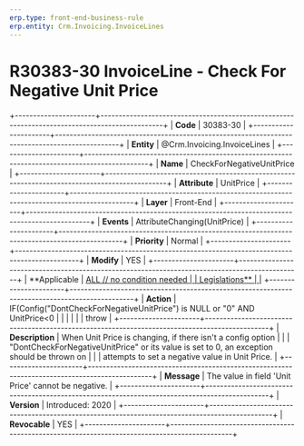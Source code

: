```yaml
---
erp.type: front-end-business-rule
erp.entity: Crm.Invoicing.InvoiceLines
---
```


# R30383-30 InvoiceLine - Check For Negative Unit Price
+----------------------+-----------------------------------------------------------------------------------------------+
| **Code**             | 30383-30                                                                                      |
+----------------------+-----------------------------------------------------------------------------------------------+
| **Entity**           | @Crm.Invoicing.InvoiceLines                                                                                   |
+----------------------+-----------------------------------------------------------------------------------------------+
| **Name**             | CheckForNegativeUnitPrice                                                                     |
+----------------------+-----------------------------------------------------------------------------------------------+
| **Attribute**        | UnitPrice                                                                                     |
+----------------------+-----------------------------------------------------------------------------------------------+
| **Layer**            | Front-End                                                                                     |
+----------------------+-----------------------------------------------------------------------------------------------+
| **Events**           | AttributeChanging(UnitPrice)                                                                  |
+----------------------+-----------------------------------------------------------------------------------------------+
| **Priority**         | Normal                                                                                        |
+----------------------+-----------------------------------------------------------------------------------------------+
| **Modify**           | YES                                                                                           |
+----------------------+-----------------------------------------------------------------------------------------------+
| **Applicable         | [ALL // no condition needed                                                                   |
| Legislations**       | ](https://confluence.erp.net/display/techdoc/Country+Specific+Functionality)                  |
+----------------------+-----------------------------------------------------------------------------------------------+
| **Action**           | IF(Config(\"DontCheckForNegativeUnitPrice\") is NULL or \"0\" AND UnitPrice\<0                |
|                      |                                                                                               |
|                      | throw                                                                                         |
+----------------------+-----------------------------------------------------------------------------------------------+
| **Description**      | When Unit Price is changing, if there isn\'t a config option                                  |
|                      | \"DontCheckForNegativeUnitPrice\" or its value is set to 0, an exception should be thrown on  |
|                      | attempts to set a negative value in Unit Price.                                               |
+----------------------+-----------------------------------------------------------------------------------------------+
| **Message**          | The value in field \'Unit Price\' cannot be negative.                                         |
+----------------------+-----------------------------------------------------------------------------------------------+
| **Version**          | Introduced: 2020                                                                              |
+----------------------+-----------------------------------------------------------------------------------------------+
| **Revocable**        | YES                                                                                           |
+----------------------+-----------------------------------------------------------------------------------------------+

  

  

  
